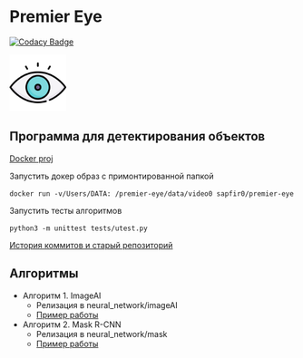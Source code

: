 # Premier Eye

[![Codacy Badge](https://api.codacy.com/project/badge/Grade/b885ecd500a248a29515627619e79eeb)](https://app.codacy.com/app/Sapfir0/premier-eye?utm_source=github.com&utm_medium=referral&utm_content=Sapfir0/premier-eye&utm_campaign=Badge_Grade_Dashboard)

<img src="./pyback/resources/images/eye.svg" width="100" height="100">

## Программа для детектирования объектов

[Docker proj](https://cloud.docker.com/u/sapfir0/repository/docker/sapfir0/premier-eye)

Запустить докер образ с примонтированной папкой

    docker run -v/Users/DATA: /premier-eye/data/video0 sapfir0/premier-eye

Запустить тесты алгоритмов

    python3 -m unittest tests/utest.py 

[История коммитов и старый репозиторий](https://github.com/Sapfir0/videoscan)

## Алгоритмы

* Алгоритм 1. ImageAI
    * Релизация в neural_network/imageAI
    * [Пример работы](https://yadi.sk/d/DAujE-9RKx2Tmg)
* Алгоритм 2. Mask R-CNN
    * Релизация в neural_network/mask
    * [Пример работы](https://yadi.sk/d/TgdGg0hRAFxS8g)
